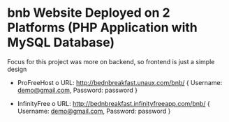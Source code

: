 # bnb Website Deployed on 2 Platforms (PHP Application with MySQL Database)

Focus for this project was more on backend, so frontend is just a simple design


- ProFreeHost
o	URL: http://bednbreakfast.unaux.com/bnb/
	{ Username: demo@gmail.com,
	Password: password }


- InfinityFree
o	URL: http://bednbreakfast.infinityfreeapp.com/bnb/ 
	{ Username: demo@gmail.com,
	Password: password }
